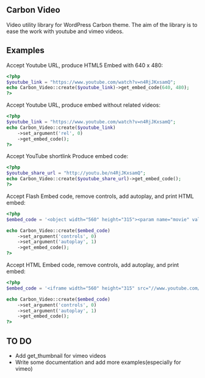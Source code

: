 ## Carbon Video

Video utility library for WordPress Carbon theme. The aim of the library is to ease the work with youtube and vimeo videos.

## Examples

Accept Youtube URL, produce HTML5 Embed with 640 x 480:

```php	
<?php
$youtube_link = "https://www.youtube.com/watch?v=n4RjJKxsamQ";
echo Carbon_Video::create($youtube_link)->get_embed_code(640, 480);
?>
```

Accept Youtube URL, produce embed without related videos:

```php
<?php
$youtube_link = "https://www.youtube.com/watch?v=n4RjJKxsamQ";
echo Carbon_Video::create($youtube_link)
    ->set_argument('rel', 0)
    ->get_embed_code();
?>
```

Accept YouTube shortlink Produce embed code:

```php
<?php
$youtube_share_url = "http://youtu.be/n4RjJKxsamQ";
echo Carbon_Video::create($youtube_share_url)->get_embed_code();
?>
```

Accept Flash Embed code, remove controls, add autoplay, and print HTML embed:

```php
<?php
$embed_code = '<object width="560" height="315"><param name="movie" value="//www.youtube.com/v/n4RjJKxsamQ?version=3&amp;hl=en_US&amp;rel=0"></param><param name="allowFullScreen" value="true"></param><param name="allowscriptaccess" value="always"></param><embed src="//www.youtube.com/v/n4RjJKxsamQ?version=3&amp;hl=en_US&amp;rel=0" type="application/x-shockwave-flash" width="560" height="315" allowscriptaccess="always" allowfullscreen="true"></embed></object>';

echo Carbon_Video::create($embed_code)
    ->set_argument('controls', 0)
    ->set_argument('autoplay', 1)
    ->get_embed_code();
?>
```

Accept HTML Embed code, remove controls, add autoplay, and print embed:

```php
<?php
$embed_code = '<iframe width="560" height="315" src="//www.youtube.com/embed/n4RjJKxsamQ?rel=0" frameborder="0" allowfullscreen></iframe>';

echo Carbon_Video::create($embed_code)
    ->set_argument('controls', 0)
    ->set_argument('autoplay', 1)
    ->get_embed_code();
?>
```

## TO DO
 
 - Add get_thumbnail for vimeo videos
 - Write some documentation and add more examples(especially for vimeo)
